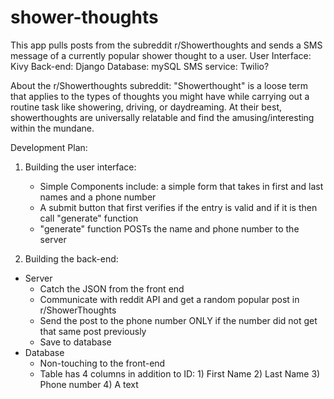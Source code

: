 # shower-thoughts
This app pulls posts from the subreddit r/Showerthoughts and sends a SMS message of a currently popular shower thought to a user.
User Interface: Kivy 
Back-end: Django 
Database: mySQL 
SMS service: Twilio? 

About the r/Showerthoughts subreddit: "Showerthought" is a loose term that applies to the types of thoughts you might have while carrying out a routine task like showering, driving, or daydreaming. At their best, showerthoughts are universally relatable and find the amusing/interesting within the mundane.

Development Plan: 

1) Building the user interface: 
    - Simple Components include: a simple form that takes in first and last names and a phone number
    - A submit button that first verifies if the entry is valid and if it is then call "generate" function 
    - "generate" function POSTs the name and phone number to the server
  
2) Building the back-end:<br />
  - Server <br />
    - Catch the JSON from the front end 
    - Communicate with reddit API and get a random popular post in r/ShowerThoughts 
    - Send the post to the phone number ONLY if the number did not get that same post previously 
    - Save to database
  - Database <br />
     - Non-touching to the front-end 
     - Table has 4 columns in addition to ID: 1) First Name 2) Last Name 3) Phone number 4) A text
